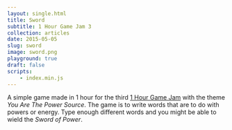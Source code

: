 ```yaml
---
layout: single.html
title: Sword
subtitle: 1 Hour Game Jam 3
collection: articles
date: 2015-05-05
slug: sword
image: sword.png
playground: true
draft: false
scripts:
	- index.min.js
---
```


A simple game made in 1 hour for the third [1 Hour Game Jam](http://weekjam.com/) with the theme _You Are The Power Source_. The game is to write words that are to do with powers or energy. Type enough different words and you might be able to wield the _Sword of Power_.